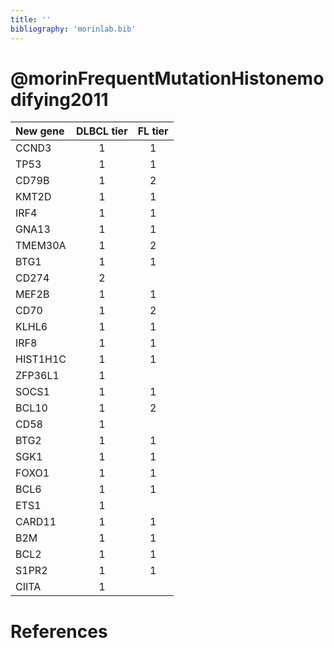 ```yaml
---
title: ''
bibliography: 'morinlab.bib'
---
```


# @morinFrequentMutationHistonemodifying2011
|New gene|DLBCL tier|FL tier|
|:-|:-:|:-:|
|CCND3|1 |1 |
|TP53|1 |1 |
|CD79B|1 |2 |
|KMT2D|1 |1 |
|IRF4|1 |1 |
|GNA13|1 |1 |
|TMEM30A|1 |2 |
|BTG1|1 |1 |
|CD274|2 | |
|MEF2B|1 |1 |
|CD70|1 |2 |
|KLHL6|1 |1 |
|IRF8|1 |1 |
|HIST1H1C|1 |1 |
|ZFP36L1|1 | |
|SOCS1|1 |1 |
|BCL10|1 |2 |
|CD58|1 | |
|BTG2|1 |1 |
|SGK1|1 |1 |
|FOXO1|1 |1 |
|BCL6|1 |1 |
|ETS1|1 | |
|CARD11|1 |1 |
|B2M|1 |1 |
|BCL2|1 |1 |
|S1PR2|1 |1 |
|CIITA|1 | |

# References

